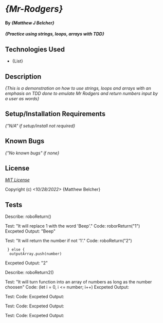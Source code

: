 # _{Mr-Rodgers}_

#### By _**{Matthew J Belcher}**_

#### _{Practice using strings, loops, arrays with TDD}_

## Technologies Used

* {List}

## Description

_{This is a demonstration on how to use strings, loops and arrays with an emphasis on TDD done to emulate Mr Rodgers and return numbers input by a user as words}_

## Setup/Installation Requirements

_{"N/A" if setup/install not required}_

## Known Bugs

_{"No known bugs" if none}_

## License

_[MIT License](https://opensource.org/licenses/MIT)_

Copyright (c) _<10/28/2022>_ {Matthew Belcher}

## Tests

Describe: roboReturn()

Test: "It will replace 1 with the word 'Beep'."
Code: roborReturn("1")
Excpeted Output: "Beep"

Test: "It will return the number if not '1'."
Code:
  roboReturn("2")

     } else { 
      outputArray.push(number)
    
Excpeted Output: "2"

<!-- Tests omitted because unnessasary
Test: "It will replace the number 1 within multi-digit numbers with the word 'Beep'."
Code: roboReturn("103")
Excpeted Output: "Beep03"

Test: "It will replace the number 1 within numerous numbers with 'Beep'."
Code: roboReturn("1, 11, 101")
Excpeted Output: "Beep, BeepBeep, Beep0Beep," -->

Describe: roboReturn2()

Test: "It will turn function into an array of numbers as long as the number choosen"
Code: (let i = 0, i <= number; i++)
Excpeted Output:

Test:
Code:
Excpeted Output:

Test:
Code:
Excpeted Output:

Test:
Code:
Excpeted Output: